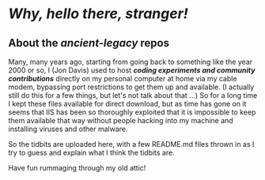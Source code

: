 # *Why, hello there, stranger!*

## About the *ancient-legacy* repos

Many, many years ago, starting from going back to something like the year 2000 or so, I (Jon Davis) used to 
host ***coding experiments and community contributions*** directly on my personal computer at home
via my cable modem, bypassing port restrictions to get them up and available. (I actually still do this for
a few things, but let's not talk about that ...) So for a long time I kept these files available
for direct download, but as time has gone on it seems that IIS has been so thoroughly exploited
that it is impossible to keep them available that way without people hacking into my machine and installing viruses
and other malware.

So the tidbits are uploaded here, with a few README.md files thrown in as I try to guess and explain
what I think the tidbits are.

Have fun rummaging through my old attic!



